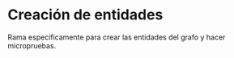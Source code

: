 # Creación de entidades
Rama especificamente para crear las entidades del grafo y hacer micropruebas.
